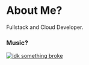 # About Me?
Fullstack and Cloud Developer. <br />

### Music?

<a href="https://open.spotify.com/user/apy11js5u0yp7ms08219ie6g2" target="_blank">
  <img 
    src="https://novatorem-five-jet.vercel.app/api/spotify"
    alt="idk something broke"
  >
</a>
